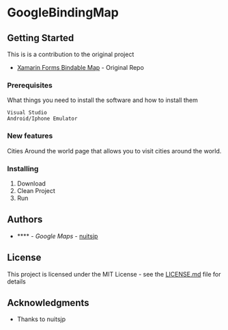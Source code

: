 # GoogleBindingMap

## Getting Started
This is is a contribution to the original project



* [Xamarin Forms Bindable Map](https://github.com/nuitsjp/Xamarin.Forms.GoogleMaps.Bindings/tree/master/Sample/GoogleMaps.Bindings/GoogleMaps.Bindings) - Original Repo

### Prerequisites

What things you need to install the software and how to install them

```
Visual Studio
Android/Iphone Emulator
```

### New features

  Cities Around the world page that allows you to visit cities around the world.

### Installing

1. Download
2. Clean Project
3. Run




  
## Authors

* **** - *Google Maps* - [nuitsjp](https://github.com/nuitsjp/Xamarin.Forms.GoogleMaps.Bindings/tree/master/Sample/GoogleMaps.Bindings/GoogleMaps.Bindings
)


## License

This project is licensed under the MIT License - see the [LICENSE.md](LICENSE.md) file for details

## Acknowledgments

* Thanks to nuitsjp


